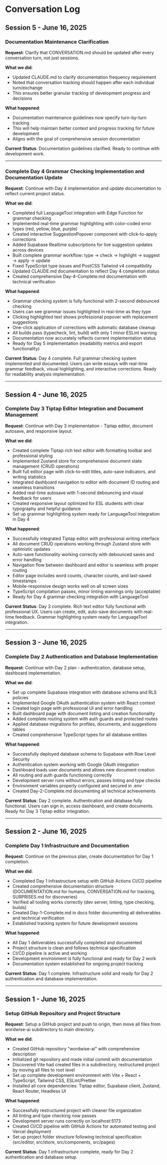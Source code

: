 # Conversation Log

## Session 5 - June 16, 2025

### Documentation Maintenance Clarification

**Request**: Clarify that CONVERSATION.md should be updated after every conversation turn, not just sessions.

**What we did**: 
- Updated CLAUDE.md to clarify documentation frequency requirement
- Noted that conversation tracking should happen after each individual turn/exchange
- This ensures better granular tracking of development progress and decisions

**What happened**: 
- Documentation maintenance guidelines now specify turn-by-turn tracking
- This will help maintain better context and progress tracking for future development
- Aligns with the goal of comprehensive session documentation

**Current Status**: Documentation guidelines clarified. Ready to continue with development work.

---

### Complete Day 4 Grammar Checking Implementation and Documentation Update

**Request**: Continue with Day 4 implementation and update documentation to reflect current project status.

**What we did**: 
- Completed full LanguageTool integration with Edge Function for grammar checking
- Implemented real-time grammar highlighting with color-coded error types (red, yellow, blue, purple)
- Created interactive SuggestionPopover component with click-to-apply corrections
- Added Supabase Realtime subscriptions for live suggestion updates across devices
- Built complete grammar workflow: type → check → highlight → suggest → apply → update
- Fixed TypeScript type issues and PostCSS Tailwind v4 compatibility 
- Updated CLAUDE.md documentation to reflect Day 4 completion status
- Created comprehensive Day-4-Complete.md documentation with technical verification

**What happened**: 
- Grammar checking system is fully functional with 2-second debounced checking
- Users can see grammar issues highlighted in real-time as they type
- Clicking highlighted text shows professional popover with replacement suggestions
- One-click application of corrections with automatic database cleanup
- All builds pass (typecheck, lint, build) with only 1 minor ESLint warning
- Documentation now accurately reflects current implementation status
- Ready for Day 5 implementation (readability metrics and export functionality)

**Current Status**: Day 4 complete. Full grammar checking system implemented and documented. Users can write essays with real-time grammar feedback, visual highlighting, and interactive corrections. Ready for readability analysis implementation.

---

## Session 4 - June 16, 2025

### Complete Day 3 Tiptap Editor Integration and Document Management

**Request**: Continue with Day 3 implementation - Tiptap editor, document autosave, and responsive layout.

**What we did**: 
- Created complete Tiptap rich text editor with formatting toolbar and professional styling
- Implemented Zustand store for comprehensive document state management (CRUD operations)
- Built full editor page with click-to-edit titles, auto-save indicators, and writing statistics
- Integrated dashboard navigation to editor with document ID routing and seamless transitions
- Added real-time autosave with 1-second debouncing and visual feedback for users
- Created responsive layout optimized for ESL students with clear typography and helpful guidance
- Set up grammar highlighting system ready for LanguageTool integration in Day 4

**What happened**: 
- Successfully integrated Tiptap editor with professional writing interface
- All document CRUD operations working through Zustand store with optimistic updates
- Auto-save functionality working correctly with debounced saves and error handling
- Navigation flow between dashboard and editor is seamless with proper routing
- Editor page includes word counts, character counts, and last-saved timestamps
- Mobile-responsive design works well on all screen sizes
- TypeScript compilation passes, minor linting warnings only (acceptable)
- Ready for Day 4 grammar checking integration with LanguageTool

**Current Status**: Day 3 complete. Rich text editor fully functional with professional UX. Users can create, edit, auto-save documents with real-time feedback. Grammar highlighting system ready for LanguageTool integration.

---

## Session 3 - June 16, 2025

### Complete Day 2 Authentication and Database Implementation

**Request**: Continue with Day 2 plan - authentication, database setup, dashboard implementation.

**What we did**: 
- Set up complete Supabase integration with database schema and RLS policies
- Implemented Google OAuth authentication system with React context
- Created login page with professional UI and error handling
- Built dashboard page with document listing and creation functionality
- Added complete routing system with auth guards and protected routes
- Applied database migrations for profiles, documents, and suggestions tables
- Created comprehensive TypeScript types for all database entities

**What happened**: 
- Successfully deployed database schema to Supabase with Row Level Security
- Authentication system working with Google OAuth integration
- Dashboard loads user documents and allows new document creation
- All routing and auth guards functioning correctly
- Development server runs without errors, passes linting and type checks
- Environment variables properly configured and secured in .env
- Created Day-2-Complete.md documenting all technical achievements

**Current Status**: Day 2 complete. Authentication and database fully functional. Users can sign in, access dashboard, and create documents. Ready for Day 3 Tiptap editor integration.

---

## Session 2 - June 16, 2025

### Complete Day 1 Infrastructure and Documentation

**Request**: Continue on the previous plan, create documentation for Day 1 completion.

**What we did**: 
- Completed Day 1 infrastructure setup with GitHub Actions CI/CD pipeline
- Created comprehensive documentation structure (DOCUMENTATION.md for humans, CONVERSATION.md for tracking, SURPRISES.md for discoveries)
- Verified all tooling works correctly (dev server, linting, type checking, builds)
- Created Day-1-Complete.md in docs folder documenting all deliverables and technical verification
- Established tracking system for future development sessions

**What happened**: 
- All Day 1 deliverables successfully completed and documented
- Project structure is clean and follows technical specification
- CI/CD pipeline is active and working
- Development environment is fully functional and ready for Day 2 work
- Documentation system established for ongoing project tracking

**Current Status**: Day 1 complete. Infrastructure solid and ready for Day 2 authentication and database implementation.

---

## Session 1 - June 16, 2025

### Setup GitHub Repository and Project Structure

**Request**: Setup a GitHub project and push to origin, then move all files from wordwise-ai subdirectory to main directory.

**What we did**: 
- Created GitHub repository "wordwise-ai" with comprehensive description
- Initialized git repository and made initial commit with documentation
- Discovered Vite had created files in a subdirectory, restructured project by moving all files to root level
- Set up complete development environment with Vite + React + TypeScript, Tailwind CSS, ESLint/Prettier
- Installed all core dependencies: Tiptap editor, Supabase client, Zustand, React Router, Headless UI

**What happened**: 
- Successfully restructured project with cleaner file organization
- All linting and type checking now passes
- Development server runs correctly on localhost:5173
- Created CI/CD pipeline with GitHub Actions for automated testing and Vercel deployment
- Set up project folder structure following technical specification (src/editor, src/store, src/components, src/pages)

**Current Status**: Day 1 infrastructure complete, ready for Day 2 authentication and database setup.